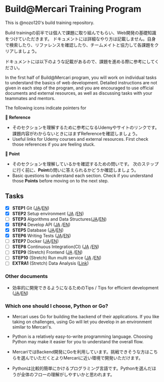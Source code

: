 # Build@Mercari Training Program 

This is @nozo120's build training repository.

Build trainingの前半では個人で課題に取り組んでもらい、Web開発の基礎知識をつけていただきます。
ドキュメントには詳細なやり方は記載しません。自身で検索したり、リファレンスを確認したり、チームメイトと協力して各課題をクリアしましょう。

ドキュメントには以下のような記載があるので、課題を進める際に参考にしてください。

In the first half of Build@Mercari program, you will work on individual tasks to understand the basics of web development. Detailed instructions are not given in each step of the program, and you are encouraged to use official documents and external resources, as well as discussing tasks with your teammates and mentors.

The following icons indicate pointers for 

**:book: Reference**

* そのセクションを理解するために参考になるUdemyやサイトのリンクです。課題内容がわからないときにはまずReferenceを確認しましょう。
* Useful links for Udemy courses and external resources. First check those references if you are feeling stuck.

**:beginner: Point**

* そのセクションを理解しているかを確認するための問いです。 次のステップに行く前に、**Point**の問いに答えられるかどうか確認しましょう。
* Basic questions to understand each section. Check if you understand those **Points** before moving on to the next step.

## Tasks

- [x] **STEP1** Git ([JA](document/01-git.ja.md)/[EN](document/01-git.en.md))
- [x] **STEP2** Setup environment ([JA](document/02-local-env.ja.md)
  /[EN](document/02-local-env.en.md))
- [ ] **STEP3** Algorithms and Data Structures([JA](document/03-algorithm-and-data-structure.ja.md)/[EN](document/03-algorithm-and-data-structure.en.md))
- [x] **STEP4** Develop API ([JA](document/04-api.ja.md)
  /[EN](document/04-api.en.md))
- [x] **STEP5** Database ([JA](document/05-database.ja.md)/[EN](document/05-database.en.md))
- [x] **STEP6** Writing Tests ([JA](document/06-testing.ja.md)/[EN](document/06-testing.en.md))
- [ ] **STEP7** Docker ([JA](document/07-docker.ja.md)/[EN](document/07-docker.en.md))
- [ ] **STEP8** Continuous Integration(CI) ([JA](document/08-ci.ja.md)
  /[EN](document/08-ci.en.md))
- [ ] **STEP9** (Stretch) Frontend ([JA](document/09-frontend.ja.md)
  /[EN](document/09-frontend.en.md))
- [ ] **STEP10** (Stretch)  Run multi service ([JA](document/10-docker-compose.ja.md)
  /[EN](document/10-docker-compose.en.md))
- [ ] **EXTRA1** (Stretch)  Data Analysis ([Link](document/extra-01-data-analysis.md))

### Other documents

- 効率的に開発できるようになるためのTips / Tips for efficient development ([JA](document/tips.ja.md)/[EN](document/tips.en.md))

### Which one should I choose, Python or Go?

* Mercari uses Go for building the backend of their applications. If you like taking on challenges, using Go will let you develop in an environment similar to Mercari's.
* Python is a relatively easy-to-write programming language. Choosing Python may make it easier for you to understand the overall flow.


* MercariではBackend開発にGoを利用しています。挑戦できそうな方はこちらを選んでいただくとよりMercariに近い環境で開発いただけます。
* Pythonは比較的簡単にかけるプログラミング言語です。Pythonを選んだほうが全体のフローの理解がしやすいかと思われます。

